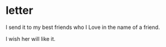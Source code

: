 # letter
I send it to my best friends who I Love in the name of a friend.

I wish her will like it.

